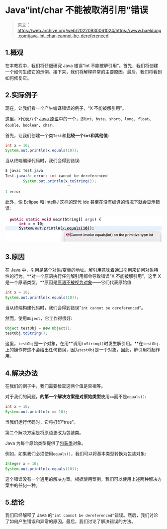 # Java“int/char 不能被取消引用”错误

> 原文：<https://web.archive.org/web/20220930061024/https://www.baeldung.com/java-int-char-cannot-be-dereferenced>

## 1.概观

在本教程中，我们将仔细研究 Java 错误“int 不能被解引用”。首先，我们将创建一个如何生成它的示例。接下来，我们将解释异常的主要原因。最后，我们将看到如何修复它。

## 2.实际例子

现在，让我们看一个产生编译错误的例子，“X 不能被解引用”。

这里，`X`代表八个 [Java 原语](/web/20220712150220/https://www.baeldung.com/java-primitives)中的一个，即`int`、`byte`、`short`、`long`、`float`、`double`、`boolean`、`char`。

首先，让我们创建一个类`Test`和**比较一个`int`和其他值**:

```java
int x = 10;
System.out.println(x.equals(10));
```

当从终端编译代码时，我们会得到错误:

```java
$ javac Test.java
Test.java:8: error: int cannot be dereferenced
        System.out.println(x.toString());
                            ^
1 error
```

此外，像 Eclipse 和 IntelliJ 这样的现代 ide 甚至在没有编译的情况下就会显示错误:

[![EclipseIDEError](img/b2e3a464fc0b64e4ce83fdaae3a6c90d.png)](/web/20220712150220/https://www.baeldung.com/wp-content/uploads/2022/06/Screenshot-2022-05-19-at-12.39.45-PM.png)

## 3.原因

在 Java 中，引用是某个对象/变量的地址。解引用意味着通过引用来访问对象特性的行为。**对一个原语执行任何解引用都会导致错误“X 不能被解引用”，这里 X 是一个原语类型。**原因是[原语不被视为对象](/web/20220712150220/https://www.baeldung.com/java-primitives-vs-objects)——它们代表原始值:

```java
int x = 10;
System.out.println(x.equals(10));
```

当从终端构建代码时，我们会得到错误"`int cannot be dereferenced”`。

然而，使用`Object`，它工作得很好:

```java
Object testObj = new Object();
testObj.toString();
```

这里，`testObj`是一个对象，在用**调用`toString()`时发生解引用。**在`testObj.`上的操作符这不会给出任何错误，因为`testObj`是一个对象，因此，解引用将起作用。

## 4.解决办法

在我们的例子中，我们需要检查这两个值是否相等。

对于我们的问题，**的第一个解决方案是对原始类型**使用`==`而不是`equals()`:

```java
int x = 10;
System.out.println(x == 10);
```

当我们运行代码时，它将打印“true”。

第二个解决方案是将原语更改为包装类。

Java 为每个原始类型提供了[包装类](/web/20220712150220/https://www.baeldung.com/java-wrapper-classes)对象。

例如，如果我们必须使用`equals()`，我们可以将基本类型转换为包装对象:

```java
Integer x = 10;
System.out.println(x.equals(10));
```

这个错误没有一个通用的解决方案。根据使用案例，我们可以使用上述两种解决方案中的任何一种。

## 5.结论

我们已经解释了 Java 的`“int cannot be dereferenced”`错误。然后，我们讨论了如何产生错误和异常的原因。最后，我们讨论了解决错误的方法。